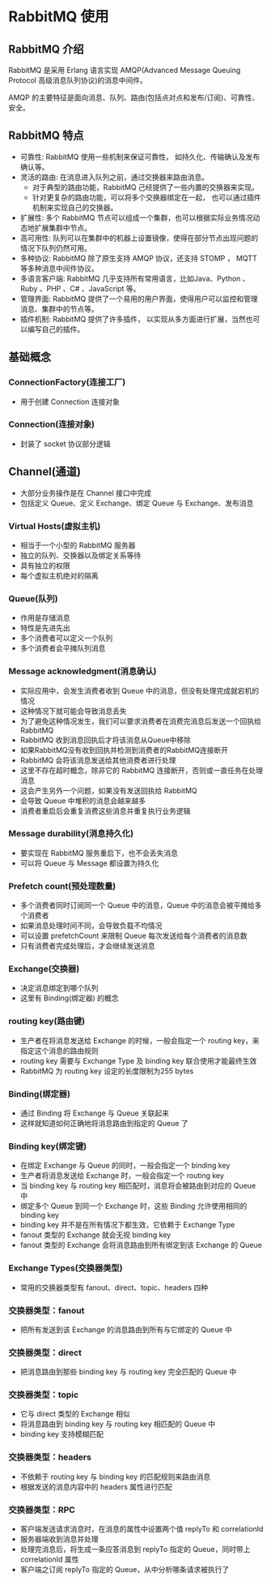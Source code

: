RabbitMQ 使用
======

## RabbitMQ 介绍

RabbitMQ 是采用 Erlang 语言实现 AMQP(Advanced Message Queuing Protocol 高级消息队列协议)的消息中间件。

AMQP 的主要特征是面向消息、队列、路由(包括点对点和发布/订阅)、可靠性、安全。

## RabbitMQ 特点

- 可靠性: RabbitMQ 使用一些机制来保证可靠性， 如持久化、传输确认及发布确认等。
- 灵活的路由: 在消息进入队列之前，通过交换器来路由消息。
  - 对于典型的路由功能，RabbitMQ 己经提供了一些内置的交换器来实现。
  - 针对更复杂的路由功能，可以将多个交换器绑定在一起， 也可以通过插件机制来实现自己的交换器。
- 扩展性: 多个 RabbitMQ 节点可以组成一个集群，也可以根据实际业务情况动态地扩展集群中节点。
- 高可用性: 队列可以在集群中的机器上设置镜像，使得在部分节点出现问题的情况下队列仍然可用。
- 多种协议: RabbitMQ 除了原生支持 AMQP 协议，还支持 STOMP ， MQTT 等多种消息中间件协议。
- 多语言客户端: RabbitMQ 几乎支持所有常用语言，比如Java、Python 、Ruby 、PHP 、C# 、JavaScript 等。
- 管理界面: RabbitMQ 提供了一个易用的用户界面，使得用户可以监控和管理消息、集群中的节点等。
- 插件机制: RabbitMQ 提供了许多插件， 以实现从多方面进行扩展，当然也可以编写自己的插件。

## 基础概念

### ConnectionFactory(连接工厂)
- 用于创建 Connection 连接对象

### Connection(连接对象)
- 封装了 socket 协议部分逻辑

## Channel(通道)
- 大部分业务操作是在 Channel 接口中完成
- 包括定义 Queue、定义 Exchange、绑定 Queue 与 Exchange、发布消息

### Virtual Hosts(虚拟主机)
- 相当于一个小型的 RabbitMQ 服务器
- 独立的队列、交换器以及绑定关系等待
- 具有独立的权限
- 每个虚拟主机绝对的隔离

### Queue(队列)
- 作用是存储消息
- 特性是先进先出
- 多个消费者可以定义一个队列
- 多个消费者会平摊队列消息

### Message acknowledgment(消息确认)
- 实际应用中，会发生消费者收到 Queue 中的消息，但没有处理完成就宕机的情况
- 这种情况下就可能会导致消息丢失
- 为了避免这种情况发生，我们可以要求消费者在消费完消息后发送一个回执给 RabbitMQ
- RabbitMQ 收到消息回执后才将该消息从Queue中移除
- 如果RabbitMQ没有收到回执并检测到消费者的RabbitMQ连接断开
- RabbitMQ 会将该消息发送给其他消费者进行处理
- 这里不存在超时概念，除非它的 RabbitMQ 连接断开，否则或一直任务在处理消息
- 这会产生另外一个问题，如果没有发送回执给 RabbitMQ
- 会导致 Queue 中堆积的消息会越来越多
- 消费者重启后会重复消费这些消息并重复执行业务逻辑

### Message durability(消息持久化)
- 要实现在 RabbitMQ 服务重启下，也不会丢失消息
- 可以将 Queue 与 Message 都设置为持久化

### Prefetch count(预处理数量)
- 多个消费者同时订阅同一个 Queue 中的消息，Queue 中的消息会被平摊给多个消费者
- 如果消息处理时间不同，会导致负载不均情况
- 可以设置 prefetchCount 来限制 Queue 每次发送给每个消费者的消息数
- 只有消费者完成处理后，才会继续发送消息

### Exchange(交换器)
- 决定消息绑定到哪个队列
- 这里有 Binding(绑定器) 的概念

### routing key(路由键)
- 生产者在将消息发送给 Exchange 的时候，一般会指定一个 routing key，来指定这个消息的路由规则
- routing key 需要与 Exchange Type 及 binding key 联合使用才能最终生效
- RabbitMQ 为 routing key 设定的长度限制为255 bytes

### Binding(绑定器)
- 通过 Binding 将 Exchange 与 Queue 关联起来
- 这样就知道如何正确地将消息路由到指定的 Queue 了

### Binding key(绑定键)
- 在绑定 Exchange 与 Queue 的同时，一般会指定一个 binding key
- 生产者将消息发送给 Exchange 时，一般会指定一个 routing key
- 当 binding key 与 routing key 相匹配时，消息将会被路由到对应的 Queue 中
- 绑定多个 Queue 到同一个 Exchange 时，这些 Binding 允许使用相同的 binding key
- binding key 并不是在所有情况下都生效，它依赖于 Exchange Type
- fanout 类型的 Exchange 就会无视 binding key
- fanout 类型的 Exchange 会将消息路由到所有绑定到该 Exchange 的 Queue

### Exchange Types(交换器类型)
- 常用的交换器类型有 fanout、direct、topic、headers 四种

### 交换器类型：fanout
- 把所有发送到该 Exchange 的消息路由到所有与它绑定的 Queue 中

### 交换器类型：direct
- 把消息路由到那些 binding key 与 routing key 完全匹配的 Queue 中

### 交换器类型：topic
- 它与 direct 类型的 Exchange 相似
- 将消息路由到 binding key 与 routing key 相匹配的 Queue 中
- binding key 支持模糊匹配

### 交换器类型：headers
- 不依赖于 routing key 与 binding key 的匹配规则来路由消息
- 根据发送的消息内容中的 headers 属性进行匹配

### 交换器类型：RPC
- 客户端发送请求消息时，在消息的属性中设置两个值 replyTo 和 correlationId
- 服务器端收到消息并处理
- 处理完消息后，将生成一条应答消息到 replyTo 指定的 Queue，同时带上 correlationId 属性
- 客户端之订阅 replyTo 指定的 Queue，从中分析哪条请求被执行了
